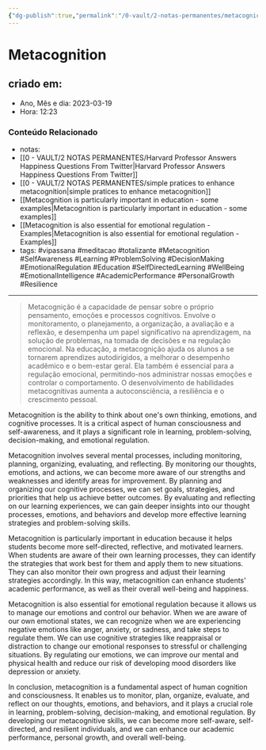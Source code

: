 ```yaml
---
{"dg-publish":true,"permalink":"/0-vault/2-notas-permanentes/metacognicao/","tags":["permanente","vipassana","meditacao","totalizante","Metacognition","SelfAwareness","Learning","ProblemSolving","DecisionMaking","EmotionalRegulation","Education","SelfDirectedLearning","WellBeing","EmotionalIntelligence","AcademicPerformance","PersonalGrowth","Resilience"],"dgHomeLink":true,"dgShowLocalGraph":true,"dgShowFileTree":true,"dgEnableSearch":true}
---
```


# Metacognition

## criado em: 

- Ano, Mês e dia: 2023-03-19
- Hora: 12:23

### Conteúdo Relacionado

- notas: 
- [[0 - VAULT/2 NOTAS PERMANENTES/Harvard Professor Answers Happiness Questions From Twitter\|Harvard Professor Answers Happiness Questions From Twitter]]
- [[0 - VAULT/2 NOTAS PERMANENTES/simple pratices to enhance metacognition\|simple pratices to enhance metacognition]]
- [[Metacognition is particularly important in education - some examples\|Metacognition is particularly important in education - some examples]]
- [[Metacognition is also essential for emotional regulation -  Examples\|Metacognition is also essential for emotional regulation -  Examples]]
- tags: #vipassana #meditacao #totalizante 
#Metacognition #SelfAwareness #Learning #ProblemSolving #DecisionMaking #EmotionalRegulation #Education #SelfDirectedLearning #WellBeing #EmotionalIntelligence #AcademicPerformance #PersonalGrowth #Resilience
---

> Metacognição é a capacidade de pensar sobre o próprio pensamento, emoções e processos cognitivos. Envolve o monitoramento, o planejamento, a organização, a avaliação e a reflexão, e desempenha um papel significativo na aprendizagem, na solução de problemas, na tomada de decisões e na regulação emocional. Na educação, a metacognição ajuda os alunos a se tornarem aprendizes autodirigidos, a melhorar o desempenho acadêmico e o bem-estar geral. Ela também é essencial para a regulação emocional, permitindo-nos administrar nossas emoções e controlar o comportamento. O desenvolvimento de habilidades metacognitivas aumenta a autoconsciência, a resiliência e o crescimento pessoal.

Metacognition is the ability to think about one's own thinking, emotions, and cognitive processes. It is a critical aspect of human consciousness and self-awareness, and it plays a significant role in learning, problem-solving, decision-making, and emotional regulation.

Metacognition involves several mental processes, including monitoring, planning, organizing, evaluating, and reflecting. By monitoring our thoughts, emotions, and actions, we can become more aware of our strengths and weaknesses and identify areas for improvement. By planning and organizing our cognitive processes, we can set goals, strategies, and priorities that help us achieve better outcomes. By evaluating and reflecting on our learning experiences, we can gain deeper insights into our thought processes, emotions, and behaviors and develop more effective learning strategies and problem-solving skills.

Metacognition is particularly important in education because it helps students become more self-directed, reflective, and motivated learners. When students are aware of their own learning processes, they can identify the strategies that work best for them and apply them to new situations. They can also monitor their own progress and adjust their learning strategies accordingly. In this way, metacognition can enhance students' academic performance, as well as their overall well-being and happiness.

Metacognition is also essential for emotional regulation because it allows us to manage our emotions and control our behavior. When we are aware of our own emotional states, we can recognize when we are experiencing negative emotions like anger, anxiety, or sadness, and take steps to regulate them. We can use cognitive strategies like reappraisal or distraction to change our emotional responses to stressful or challenging situations. By regulating our emotions, we can improve our mental and physical health and reduce our risk of developing mood disorders like depression or anxiety.

In conclusion, metacognition is a fundamental aspect of human cognition and consciousness. It enables us to monitor, plan, organize, evaluate, and reflect on our thoughts, emotions, and behaviors, and it plays a crucial role in learning, problem-solving, decision-making, and emotional regulation. By developing our metacognitive skills, we can become more self-aware, self-directed, and resilient individuals, and we can enhance our academic performance, personal growth, and overall well-being.